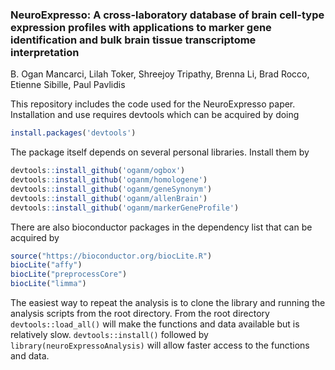 ### NeuroExpresso: A cross-laboratory database of brain cell-type expression profiles with applications to marker gene identification and bulk brain tissue transcriptome interpretation


B. Ogan Mancarci, Lilah Toker, Shreejoy Tripathy, Brenna Li, Brad Rocco, Etienne Sibille, Paul Pavlidis

This repository includes the code used for the NeuroExpresso paper. Installation and use requires devtools which can be acquired by doing

```r
install.packages('devtools')

```

The package itself depends on several personal libraries. Install them by
```r
devtools::install_github('oganm/ogbox')
devtools::install_github('oganm/homologene')
devtools::install_github('oganm/geneSynonym')
devtools::install_github('oganm/allenBrain')
devtools::install_github('oganm/markerGeneProfile')
```

There are also bioconductor packages in the dependency list that can be acquired by
```r
source("https://bioconductor.org/biocLite.R")
biocLite("affy")
biocLite("preprocessCore")
biocLite("limma")
```

The easiest way to repeat the analysis is to clone the library and running the analysis scripts from the root directory. From the root directory `devtools::load_all()` will make the functions and data available but is relatively slow. `devtools::install()` followed by `library(neuroExpressoAnalysis)` will allow faster access to the functions and data.